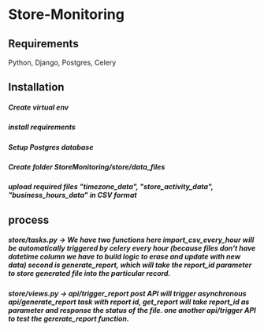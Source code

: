 # Store-Monitoring
## Requirements
Python, Django, Postgres, Celery
## Installation
##### Create virtual env
##### install requirements
##### Setup Postgres database
##### Create folder StoreMonitoring/store/data_files
##### upload required files "timezone_data", "store_activity_data", "business_hours_data" in CSV format
## process
##### store/tasks.py -> We have two functions here import_csv_every_hour will be automatically triggered by celery every hour (because files don't have datetime column we have to build logic to erase and update with new data) second is generate_report, which will take the report_id parameter to store generated file into the particular record. 
##### store/views.py -> api/trigger_report post API will trigger asynchronous api/generate_report task with report id, get_report will take report_id as parameter and response the status of the file. one another api/trigger API to test the gererate_report function.

